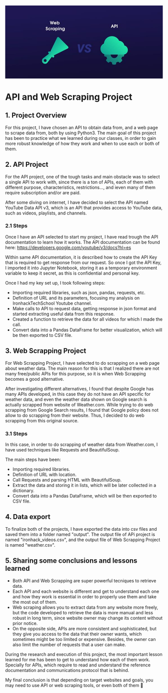 ![cover](cover.jpg)

# API and Web Scraping Project 

## 1. Project Overview
For this project, I have chosen an API to obtain data from, and a web page to scrape data from, both by using Python3.
The main goal of this project has been to practice what we learned during our classes, in order to gain more robust knowledge of how they work and when to use each or both of them.

## 2. API Project
For the API project, one of the tough tasks and main obstacle was to select a single API to work with, since there is a ton of APIs, each of them with different purpose, characteristics, restrictions..., and ieven many of them require subscription and/or are paid.

After some diving on internet, I have decided to select the API named YouTube Data API v3, which is an API that provides access to YouTube data, such as videos, playlists, and channels.

### 2.1 Steps
Once I have an API selected to start my project, I have read trough the API documentation to learn how it works. 
The API documentation can be found here: https://developers.google.com/youtube/v3/docs?hl=es

Within same API documentation, it is described how to create the API Key that is required to get response from our request. 
So once I got the API Key, I imported it into Jupyter Notebook, storing it as a temporary environment variable to keep it secret, as this is confidential and personal key. 

Once I had my key set up, I took following steps:
- Importing required libraries, such as json, pandas, requests, etc.
- Definition of URL and its parameters, focusing my analysis on IronhackTechSchool Youtube channel.
- Make calls to API to request data, getting response in json format and started extracting useful data from this response.
- Created a function to retrieve the data for all videos for which I made the call.
- Convert data into a Pandas DataFrame for better visualization, which will be then exported to CSV file.

## 3. Web Scrapping Project
For Web Scrapping Project, I have selected to do scrapping on a web page about weather data. 
The main reason for this is that I realized there are not many free/public APIs for this purpose, so it is when Web Scrapping becomes a good alternative. 

After investigating different alternatives, I found that despite Google has many APIs developed, in this case they do not have an API specific for weather data, and even the weather data shown on Google search is actually scrapped from website of Weather.com. 
While trying to do web scrapping from Google Search results, I found that Google policy does not allow to do scrapping from their website. Thus, I decided to do web scrapping from this original source.

### 3.1 Steps
In this case, in order to do scrapping of weather data from Weather.com, I have used techniques like Requests and BeautifulSoup.

The main steps have been:
- Importing required libraries.
- Definition of URL with location.
- Call Requests and parsing HTML with BeautifulSoup.
- Extract the data and storing it in lists, which will be later collected in a dictionary.
- Convert data into a Pandas DataFrame, which will be then exported to CSV file.

## 4. Data export
To finalize both of the projects, I have exported the data into csv files and saved them into a folder named "output". The output file of APi project is named "ironhack_videos.csv", and the output file of Web Scrapping Project is named "weather.csv".

## 5. Sharing some conclusions and lessons learned
- Both API and Web Scrapping are super powerful tecniques to retrieve data. 
- Each API and each website is different and get to understand each one and how they work is essential in order to properly use them and take the most out of them. 
- Web scraping allows you to extract data from any website more freely, but the code developed to retrieve the data is more manual and less robust in long term, since website owner may change its content without prior notice.
- On the opposite side, APIs are more consistent and sophisticated, but they give you access to the data that their owner wants, which sometimes might be too limited or expensive. Besides, the owner can also limit the number of requests that a user can make.

During the research and execution of this project, the most important lesson learned for me has been to get to understand how each of them work. Specially for APIs, which require to read and understand the reference documentation and communications protocol that is behind.

My final conclusion is that depending on target websites and goals, you may need to use API or web scraping tools, or even both of them 🙂
